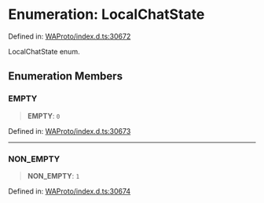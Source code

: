 # Enumeration: LocalChatState

Defined in: [WAProto/index.d.ts:30672](https://github.com/Fokusdotid/Baileys/blob/a954da2ee3c892812cf9528a5a214092693c872f/WAProto/index.d.ts#L30672)

LocalChatState enum.

## Enumeration Members

### EMPTY

> **EMPTY**: `0`

Defined in: [WAProto/index.d.ts:30673](https://github.com/Fokusdotid/Baileys/blob/a954da2ee3c892812cf9528a5a214092693c872f/WAProto/index.d.ts#L30673)

***

### NON\_EMPTY

> **NON\_EMPTY**: `1`

Defined in: [WAProto/index.d.ts:30674](https://github.com/Fokusdotid/Baileys/blob/a954da2ee3c892812cf9528a5a214092693c872f/WAProto/index.d.ts#L30674)
